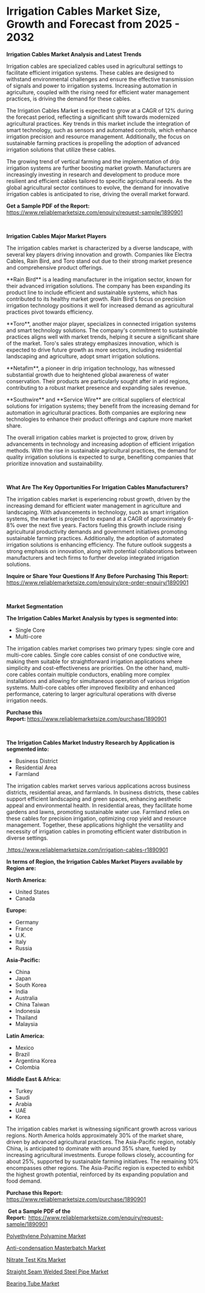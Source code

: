 <p><h1>Irrigation Cables Market Size, Growth and Forecast from 2025 - 2032</h1></p><p><strong>Irrigation Cables Market Analysis and Latest Trends</strong></p>
<p><p>Irrigation cables are specialized cables used in agricultural settings to facilitate efficient irrigation systems. These cables are designed to withstand environmental challenges and ensure the effective transmission of signals and power to irrigation systems. Increasing automation in agriculture, coupled with the rising need for efficient water management practices, is driving the demand for these cables.</p><p>The Irrigation Cables Market is expected to grow at a CAGR of 12% during the forecast period, reflecting a significant shift towards modernized agricultural practices. Key trends in this market include the integration of smart technology, such as sensors and automated controls, which enhance irrigation precision and resource management. Additionally, the focus on sustainable farming practices is propelling the adoption of advanced irrigation solutions that utilize these cables.</p><p>The growing trend of vertical farming and the implementation of drip irrigation systems are further boosting market growth. Manufacturers are increasingly investing in research and development to produce more resilient and efficient cables tailored to specific agricultural needs. As the global agricultural sector continues to evolve, the demand for innovative irrigation cables is anticipated to rise, driving the overall market forward.</p></p>
<p><strong>Get a Sample PDF of the Report:&nbsp;</strong> <a href="https://www.reliablemarketsize.com/enquiry/request-sample/1890901?utm_campaign=1898&utm_medium=2&utm_source=Github&utm_content=ia&utm_term=31012025&utm_id=irrigation-cables">https://www.reliablemarketsize.com/enquiry/request-sample/1890901</a></p>
<p>&nbsp;</p>
<p><strong>Irrigation Cables Major Market Players</strong></p>
<p><p>The irrigation cables market is characterized by a diverse landscape, with several key players driving innovation and growth. Companies like Electra Cables, Rain Bird, and Toro stand out due to their strong market presence and comprehensive product offerings.</p><p>**Rain Bird** is a leading manufacturer in the irrigation sector, known for their advanced irrigation solutions. The company has been expanding its product line to include efficient and sustainable systems, which has contributed to its healthy market growth. Rain Bird's focus on precision irrigation technology positions it well for increased demand as agricultural practices pivot towards efficiency.</p><p>**Toro**, another major player, specializes in connected irrigation systems and smart technology solutions. The company's commitment to sustainable practices aligns well with market trends, helping it secure a significant share of the market. Toro's sales strategy emphasizes innovation, which is expected to drive future growth as more sectors, including residential landscaping and agriculture, adopt smart irrigation solutions.</p><p>**Netafim**, a pioneer in drip irrigation technology, has witnessed substantial growth due to heightened global awareness of water conservation. Their products are particularly sought after in arid regions, contributing to a robust market presence and expanding sales revenue.</p><p>**Southwire** and **Service Wire** are critical suppliers of electrical solutions for irrigation systems; they benefit from the increasing demand for automation in agricultural practices. Both companies are exploring new technologies to enhance their product offerings and capture more market share.</p><p>The overall irrigation cables market is projected to grow, driven by advancements in technology and increasing adoption of efficient irrigation methods. With the rise in sustainable agricultural practices, the demand for quality irrigation solutions is expected to surge, benefiting companies that prioritize innovation and sustainability.</p></p>
<p>&nbsp;</p>
<p><strong>What Are The Key Opportunities For Irrigation Cables Manufacturers?</strong></p>
<p><p>The irrigation cables market is experiencing robust growth, driven by the increasing demand for efficient water management in agriculture and landscaping. With advancements in technology, such as smart irrigation systems, the market is projected to expand at a CAGR of approximately 6-8% over the next five years. Factors fueling this growth include rising agricultural productivity demands and government initiatives promoting sustainable farming practices. Additionally, the adoption of automated irrigation solutions is enhancing efficiency. The future outlook suggests a strong emphasis on innovation, along with potential collaborations between manufacturers and tech firms to further develop integrated irrigation solutions.</p></p>
<p><strong>Inquire or Share Your Questions If Any Before Purchasing This Report:</strong> <a href="https://www.reliablemarketsize.com/enquiry/pre-order-enquiry/1890901?utm_campaign=1898&utm_medium=2&utm_source=Github&utm_content=ia&utm_term=31012025&utm_id=irrigation-cables">https://www.reliablemarketsize.com/enquiry/pre-order-enquiry/1890901</a></p>
<p>&nbsp;</p>
<p><strong>Market Segmentation</strong></p>
<p><strong>The Irrigation Cables Market Analysis by types is segmented into:</strong></p>
<p><ul><li>Single Core</li><li>Multi-core</li></ul></p>
<p><p>The irrigation cables market comprises two primary types: single core and multi-core cables. Single core cables consist of one conductive wire, making them suitable for straightforward irrigation applications where simplicity and cost-effectiveness are priorities. On the other hand, multi-core cables contain multiple conductors, enabling more complex installations and allowing for simultaneous operation of various irrigation systems. Multi-core cables offer improved flexibility and enhanced performance, catering to larger agricultural operations with diverse irrigation needs.</p></p>
<p><strong>Purchase this Report:&nbsp;</strong><a href="https://www.reliablemarketsize.com/purchase/1890901?utm_campaign=1898&utm_medium=2&utm_source=Github&utm_content=ia&utm_term=31012025&utm_id=irrigation-cables">https://www.reliablemarketsize.com/purchase/1890901</a></p>
<p>&nbsp;</p>
<p><strong>The Irrigation Cables Market Industry Research by Application is segmented into:</strong></p>
<p><ul><li>Business District</li><li>Residential Area</li><li>Farmland</li></ul></p>
<p><p>The irrigation cables market serves various applications across business districts, residential areas, and farmlands. In business districts, these cables support efficient landscaping and green spaces, enhancing aesthetic appeal and environmental health. In residential areas, they facilitate home gardens and lawns, promoting sustainable water use. Farmland relies on these cables for precision irrigation, optimizing crop yield and resource management. Together, these applications highlight the versatility and necessity of irrigation cables in promoting efficient water distribution in diverse settings.</p></p>
<p><a href="https://www.reliablemarketsize.com/irrigation-cables-r1890901?utm_campaign=1898&utm_medium=2&utm_source=Github&utm_content=ia&utm_term=31012025&utm_id=irrigation-cables">&nbsp;https://www.reliablemarketsize.com/irrigation-cables-r1890901</a></p>
<p><strong>In terms of Region, the Irrigation Cables Market Players available by Region are:</strong></p>
<p>
    <p> <strong> North America: </strong>
        <ul>
            <li>United States</li>
            <li>Canada</li>
        </ul>
        </p> 
    <p> <strong> Europe: </strong>
        <ul>
            <li>Germany</li>
            <li>France</li>
            <li>U.K.</li>
            <li>Italy</li>
            <li>Russia</li>
        </ul>
        </p> 
    <p> <strong> Asia-Pacific: </strong>
        <ul>
            <li>China</li>
            <li>Japan</li>
            <li>South Korea</li>
            <li>India</li>
            <li>Australia</li>
            <li>China Taiwan</li>
            <li>Indonesia</li>
            <li>Thailand</li>
            <li>Malaysia</li>
        </ul>
        </p> 
    <p> <strong> Latin America: </strong>
        <ul>
            <li>Mexico</li>
            <li>Brazil</li>
            <li>Argentina Korea</li>
            <li>Colombia</li>
        </ul>
        </p> 
    <p> <strong> Middle East & Africa: </strong>
        <ul>
            <li>Turkey</li>
            <li>Saudi</li>
            <li>Arabia</li>
            <li>UAE</li>
            <li>Korea</li>
        </ul>
    </p>
    </p>
<p><p>The irrigation cables market is witnessing significant growth across various regions. North America holds approximately 30% of the market share, driven by advanced agricultural practices. The Asia-Pacific region, notably China, is anticipated to dominate with around 35% share, fueled by increasing agricultural investments. Europe follows closely, accounting for about 25%, supported by sustainable farming initiatives. The remaining 10% encompasses other regions. The Asia-Pacific region is expected to exhibit the highest growth potential, reinforced by its expanding population and food demand.</p></p>
<p><strong>Purchase this Report: </strong><a href="https://www.reliablemarketsize.com/purchase/1890901?utm_campaign=1898&utm_medium=2&utm_source=Github&utm_content=ia&utm_term=31012025&utm_id=irrigation-cables">https://www.reliablemarketsize.com/purchase/1890901</a></p>
<p>&nbsp;<strong>Get a Sample PDF of the Report:&nbsp;&nbsp;</strong><a href="https://www.reliablemarketsize.com/enquiry/request-sample/1890901?utm_campaign=1898&utm_medium=2&utm_source=Github&utm_content=ia&utm_term=31012025&utm_id=irrigation-cables">https://www.reliablemarketsize.com/enquiry/request-sample/1890901</a></p>
<p><strong></strong></p>
<p><p><a href="https://www.linkedin.com/pulse/comprehensive-analysis-polyethylene-polyamine-market-ejxfc?utm_campaign=1898&utm_medium=2&utm_source=Github&utm_content=ia&utm_term=31012025&utm_id=irrigation-cables">Polyethylene Polyamine Market</a></p><p><a href="https://www.linkedin.com/pulse/global-anti-condensation-masterbatch-market-analysis-explosive-gi0kc?utm_campaign=1898&utm_medium=2&utm_source=Github&utm_content=ia&utm_term=31012025&utm_id=irrigation-cables">Anti-condensation Masterbatch Market</a></p><p><a href="https://www.linkedin.com/pulse/comprehensive-nitrate-test-kits-market-study-products-services-2kswe?utm_campaign=1898&utm_medium=2&utm_source=Github&utm_content=ia&utm_term=31012025&utm_id=irrigation-cables">Nitrate Test Kits Market</a></p><p><a href="https://github.com/muhjanaidu/Market-Research-Report-List-1/blob/main/straight-seam-welded-steel-pipe-market.md?utm_campaign=1898&utm_medium=2&utm_source=Github&utm_content=ia&utm_term=31012025&utm_id=irrigation-cables">Straight Seam Welded Steel Pipe Market</a></p><p><a href="https://github.com/Chiragrp22/Market-Research-Report-List-7/blob/main/bearing-tube-market.md?utm_campaign=1898&utm_medium=2&utm_source=Github&utm_content=ia&utm_term=31012025&utm_id=irrigation-cables">Bearing Tube Market</a></p></p>